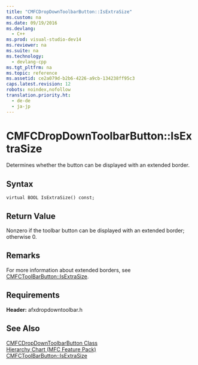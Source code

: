 ```yaml
---
title: "CMFCDropDownToolbarButton::IsExtraSize"
ms.custom: na
ms.date: 09/19/2016
ms.devlang: 
  - C++
ms.prod: visual-studio-dev14
ms.reviewer: na
ms.suite: na
ms.technology: 
  - devlang-cpp
ms.tgt_pltfrm: na
ms.topic: reference
ms.assetid: ce2a079d-b2b6-4226-a9cb-134238ff95c3
caps.latest.revision: 12
robots: noindex,nofollow
translation.priority.ht: 
  - de-de
  - ja-jp
---
```

# CMFCDropDownToolbarButton::IsExtraSize
Determines whether the button can be displayed with an extended border.  
  
## Syntax  
  
```  
virtual BOOL IsExtraSize() const;  
```  
  
## Return Value  
 Nonzero if the toolbar button can be displayed with an extended border; otherwise 0.  
  
## Remarks  
 For more information about extended borders, see [CMFCToolBarButton::IsExtraSize](../vs140/CMFCToolBarButton--IsExtraSize.md).  
  
## Requirements  
 **Header:** afxdropdowntoolbar.h  
  
## See Also  
 [CMFCDropDownToolbarButton Class](../vs140/CMFCDropDownToolbarButton-Class.md)   
 [Hierarchy Chart (MFC Feature Pack)](../vs140/Hierarchy-Chart.md)   
 [CMFCToolBarButton::IsExtraSize](../vs140/CMFCToolBarButton--IsExtraSize.md)